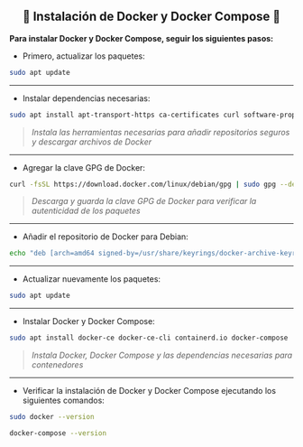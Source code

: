 <h2 align="center"> 🐳 Instalación de Docker y Docker Compose 🐳 </h2>

**Para instalar Docker y Docker Compose, seguir los siguientes pasos:**


- Primero, actualizar los paquetes:

```bash
sudo apt update
```

---

- Instalar dependencias necesarias:

```bash
sudo apt install apt-transport-https ca-certificates curl software-properties-common
```

> *Instala las herramientas necesarias para añadir repositorios seguros y descargar archivos de Docker*

---

- Agregar la clave GPG de Docker:

```bash
curl -fsSL https://download.docker.com/linux/debian/gpg | sudo gpg --dearmor -o /usr/share/keyrings/docker-archive-keyring.gpg
```

> *Descarga y guarda la clave GPG de Docker para verificar la autenticidad de los paquetes*

---

- Añadir el repositorio de Docker para Debian:

```bash
echo "deb [arch=amd64 signed-by=/usr/share/keyrings/docker-archive-keyring.gpg] https://download.docker.com/linux/debian $(lsb_release -cs) stable" | sudo tee /etc/apt/sources.list.d/docker.list > /dev/null
```

---

- Actualizar nuevamente los paquetes:

```bash
sudo apt update
```

---

- Instalar Docker y Docker Compose:

```bash
sudo apt install docker-ce docker-ce-cli containerd.io docker-compose
```

> *Instala Docker, Docker Compose y las dependencias necesarias para contenedores*

---

- Verificar la instalación de Docker y Docker Compose ejecutando los siguientes comandos:

```bash
sudo docker --version
```

```bash
docker-compose --version
```
